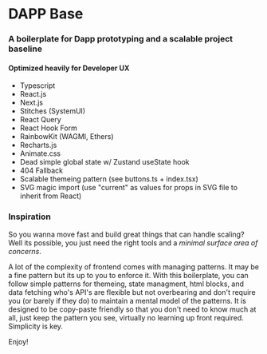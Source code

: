 # DAPP Base
### A boilerplate for Dapp prototyping and a scalable project baseline

#### Optimized heavily for Developer UX 
- Typescript
- React.js
- Next.js
- Stitches (SystemUI)
- React Query
- React Hook Form
- RainbowKit (WAGMI, Ethers)
- Recharts.js
- Animate.css
- Dead simple global state w/ Zustand useState hook
- 404 Fallback
- Scalable themeing pattern (see buttons.ts + index.tsx)
- SVG magic import (use "current" as values for props in SVG file to inherit from React)

### Inspiration
So you wanna move fast and build great things that can handle scaling?
Well its possible, you just need the right tools and a *minimal surface area of concerns*.

A lot of the complexity of frontend comes with managing patterns. It may be a fine pattern but its up to you to enforce it. With this boilerplate, you can follow simple patterns for themeing, state managment, html blocks, and data fetching who's API's are flexible but not overbearing and don't require you (or barely if they do) to maintain a mental model of the patterns. It is designed to be copy-paste friendly so that you don't need to know much at all, just keep the pattern you see, virtually no learning up front required. Simplicity is key.

Enjoy!
